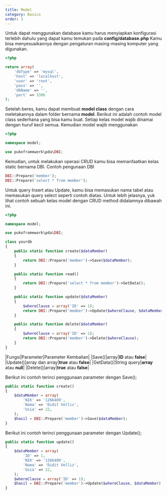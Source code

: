 ```yaml
---
title: Model
category: Basics
order: 3
---
```


Untuk dapat menggunakan database kamu harus menyiapkan konfigurasi terlebih dahulu yang dapat kamu temukan pada **config/database.php**
Kamu bisa menyesuaikannya dengan pengaturan masing-masing komputer yang digunakan.

```php
<?php

return array(
    'dbType' => 'mysql',
    'host' => 'localhost',
    'user' => 'root',
    'pass' => '',
    'dbName' => '',
    'port' => 3306
);
```

Setelah beres, kamu dapat membuat **model class** dengan cara meletakannya dalam folder bernama **model**.
Berikut ini adalah contoh model class sederhana yang bisa kamu buat.
Setiap kelas model wajib dinamai dengan huruf kecil semua. Kemudian model wajib menggunakan

```php
<?php

namespace model;

use pukoframework\pda\DBI;
```

Kemudian, untuk melakukan operasi CRUD kamu bisa memanfaatkan kelas static bernama DBI. Contoh pengunaan DBI

```php
DBI::Prepare('member');
DBI::Prepare('select * from member');
```

Untuk query Insert atau Update, kamu bisa memasukan nama tabel atau memasukan query select seperti contoh diatas.
Untuk lebih jelasnya, yuk lihat contoh sebuah kelas model dengan CRUD method didalamnya dibawah ini.

```php
<?php

namespace model;

use pukoframework\pda\DBI;

class yourdb
{
    public static function create($dataMember)
    {
        return DBI::Prepare('member')->Save($dataMember);
    }

    public static function read()
    {
        return DBI::Prepare('select * from member')->GetData();
    }

    public static function update($dataMember)
    {
        $whereClause = array('ID' => 1);
        return DBI::Prepare('member')->Update($whereClause, $dataMember);
    }

    public static function delete($dataMember)
    {
        $whereClause = array('ID' => 1);
        return DBI::Prepare('member')->Delete($whereClause);
    }
}
```

|Fungsi|Parameter|Parameter Kembalian|
|Save()|array|**ID** atau **false**|
|Update()|array dan array|**true** atau **false**|
|GetData()|String query|**array** atau **null**|
|Delete()|array|**true** atau **false**|

Berikut ini contoh terinci penggunaan parameter dengan Save();

```php
public static function create()
{
    $dataMember = array(
        'NIK' => '1266409',
        'Nama' => 'Didit Velliz',
        'Usia' => 22,
    );
    $hasil = DBI::Prepare('member')->Save($dataMember);
}
```

Berikut ini contoh terinci penggunaan parameter dengan Update();

```php
public static function update()
{
    $dataMember = array(
        'ID' => 1,
        'NIK' => '1266409',
        'Nama' => 'Didit Velliz',
        'Usia' => 22,
    );
    $whereClause = array('ID' => 1);
    $hasil = DBI::Prepare('member')->Update($whereClause, $dataMember);
}
```